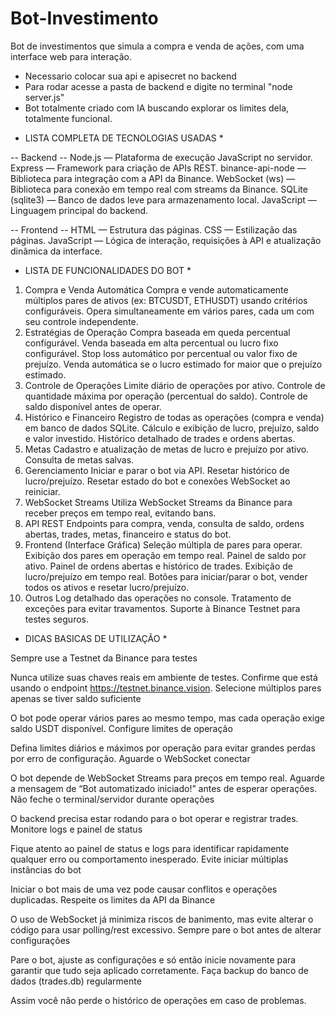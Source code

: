 # Bot-Investimento
Bot de investimentos que simula a compra e venda de ações, com uma interface web para interação.
- Necessario colocar sua api e apisecret no backend
- Para rodar acesse a pasta de backend e digite no terminal "node server.js"
- Bot totalmente criado com IA buscando explorar os limites dela, totalmente funcional.

* LISTA COMPLETA DE TECNOLOGIAS USADAS *

-- Backend --
Node.js — Plataforma de execução JavaScript no servidor.
Express — Framework para criação de APIs REST.
binance-api-node — Biblioteca para integração com a API da Binance.
WebSocket (ws) — Biblioteca para conexão em tempo real com streams da Binance.
SQLite (sqlite3) — Banco de dados leve para armazenamento local.
JavaScript — Linguagem principal do backend.

-- Frontend --
HTML — Estrutura das páginas.
CSS — Estilização das páginas.
JavaScript — Lógica de interação, requisições à API e atualização dinâmica da interface.

* LISTA DE FUNCIONALIDADES DO BOT *

1. Compra e Venda Automática
Compra e vende automaticamente múltiplos pares de ativos (ex: BTCUSDT, ETHUSDT) usando critérios configuráveis.
Opera simultaneamente em vários pares, cada um com seu controle independente.
2. Estratégias de Operação
Compra baseada em queda percentual configurável.
Venda baseada em alta percentual ou lucro fixo configurável.
Stop loss automático por percentual ou valor fixo de prejuízo.
Venda automática se o lucro estimado for maior que o prejuízo estimado.
3. Controle de Operações
Limite diário de operações por ativo.
Controle de quantidade máxima por operação (percentual do saldo).
Controle de saldo disponível antes de operar.
4. Histórico e Financeiro
Registro de todas as operações (compra e venda) em banco de dados SQLite.
Cálculo e exibição de lucro, prejuízo, saldo e valor investido.
Histórico detalhado de trades e ordens abertas.
5. Metas
Cadastro e atualização de metas de lucro e prejuízo por ativo.
Consulta de metas salvas.
6. Gerenciamento
Iniciar e parar o bot via API.
Resetar histórico de lucro/prejuízo.
Resetar estado do bot e conexões WebSocket ao reiniciar.
7. WebSocket Streams
Utiliza WebSocket Streams da Binance para receber preços em tempo real, evitando bans.
8. API REST
Endpoints para compra, venda, consulta de saldo, ordens abertas, trades, metas, financeiro e status do bot.
9. Frontend (Interface Gráfica)
Seleção múltipla de pares para operar.
Exibição dos pares em operação em tempo real.
Painel de saldo por ativo.
Painel de ordens abertas e histórico de trades.
Exibição de lucro/prejuízo em tempo real.
Botões para iniciar/parar o bot, vender todos os ativos e resetar lucro/prejuízo.
10. Outros
Log detalhado das operações no console.
Tratamento de exceções para evitar travamentos.
Suporte à Binance Testnet para testes seguros.

* DICAS BASICAS DE UTILIZAÇÃO *

Sempre use a Testnet da Binance para testes

Nunca utilize suas chaves reais em ambiente de testes.
Confirme que está usando o endpoint https://testnet.binance.vision.
Selecione múltiplos pares apenas se tiver saldo suficiente

O bot pode operar vários pares ao mesmo tempo, mas cada operação exige saldo USDT disponível.
Configure limites de operação

Defina limites diários e máximos por operação para evitar grandes perdas por erro de configuração.
Aguarde o WebSocket conectar

O bot depende de WebSocket Streams para preços em tempo real. Aguarde a mensagem de “Bot automatizado iniciado!” antes de esperar operações.
Não feche o terminal/servidor durante operações

O backend precisa estar rodando para o bot operar e registrar trades.
Monitore logs e painel de status

Fique atento ao painel de status e logs para identificar rapidamente qualquer erro ou comportamento inesperado.
Evite iniciar múltiplas instâncias do bot

Iniciar o bot mais de uma vez pode causar conflitos e operações duplicadas.
Respeite os limites da API da Binance

O uso de WebSocket já minimiza riscos de banimento, mas evite alterar o código para usar polling/rest excessivo.
Sempre pare o bot antes de alterar configurações

Pare o bot, ajuste as configurações e só então inicie novamente para garantir que tudo seja aplicado corretamente.
Faça backup do banco de dados (trades.db) regularmente

Assim você não perde o histórico de operações em caso de problemas.